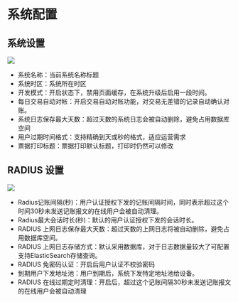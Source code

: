 # 系统配置

## 系统设置

![](http://static.toughstruct.net/toughsms/tc_20180517161959_7.png)

- 系统名称：当前系统名称标题
- 系统时区：系统所在时区
- 开发模式：开启状态下，禁用页面缓存，在系统升级后启用一段时间。
- 每日交易自动对帐：开启交易自动对账功能，对交易无差错的记录自动确认对账。
- 系统日志保存最大天数：超过天数的系统日志会被自动删除，避免占用数据库空间
- 用户过期时间格式：支持精确到天或秒的格式，适应运营需求
- 票据打印标题：票据打印默认标题，打印时仍然可以修改

## RADIUS 设置

![](http://static.toughstruct.net/toughsms/tc_20180517162104_9.png)

-  Radius记账间隔(秒)：用户认证授权下发的记账间隔时间，同时表示超过这个时间30秒未发送记账报文的在线用户会被自动清理。
-  Radius最大会话时长(秒)：默认的用户认证授权下发的会话时长。
-  RADIUS 上网日志保存最大天数：超过天数的上网日志将被自动删除，避免占用数据库空间。
-  RADIUS 上网日志存储方式：默认采用数据库，对于日志数据量较大了可配置支持ElasticSearch存储查询。
-  RADIUS 免密码认证：开启后用户认证不校验密码
-  到期用户下发地址池：用户到期后，系统下发特定地址池给设备。
-  RADIUS 在线过期定时清理：开启后，超过这个记账间隔30秒未发送记账报文的在线用户会被自动清理